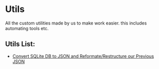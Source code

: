 # Utils
All the custom utilities made by us to make work easier. this includes automating tools etc.

## Utils List:
* [Convert SQLite DB to JSON and Reformate/Restructure our Previous JSON](https://github.com/alQuranBD/ConvertSQLiteDBtoJSONAndReformatJSON)
